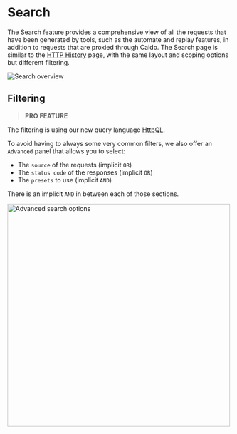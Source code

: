 # Search

The Search feature provides a comprehensive view of all the requests that have been generated by tools, such as the automate and replay features, in addition to requests that are proxied through Caido. The Search page is similar to the [HTTP History](/features/proxy/intercept.md) page, with the same layout and scoping options but different filtering.

<img alt="Search overview" src="/_images/search.png" no-shadow/>

## Filtering

> **PRO FEATURE**

The filtering is using our new query language [HttpQL](/internals/httpql.md).

To avoid having to always some very common filters, we also offer an `Advanced` panel that allows you to select:

- The `source` of the requests (implicit `OR`)
- The `status code` of the responses (implicit `OR`)
- The `presets` to use (implicit `AND`)

There is an implicit `AND` in between each of those sections.

<img height="500" alt="Advanced search options" src="/_images/search_advanced.png" center/>
